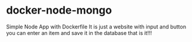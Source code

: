 # docker-node-mongo
Simple Node App with Dockerfile It is just a website with input and button you can enter an item and save it in the database that is it!!!
